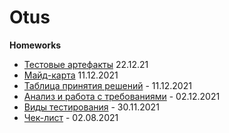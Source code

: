 # Otus
**Homeworks**
* [Тестовые артефакты](https://docs.google.com/spreadsheets/d/1H9WbtgceC-L8txuFNLuZ4v8rjN0Owt2FQ-EHM4SaYvs/edit?usp=sharing) 22.12.21
* [Майд-карта](https://viewer.diagrams.net/?tags=%7B%7D&highlight=0000ff&edit=_blank&layers=1&nav=1&title=mind-map_for_Gardenscapes.drawio#R7V1bc6M4Fv41qZp5cBeSuD762jNVu1Wz1Vu1PY9OTBzPOCbrkO5kf%2F1ykcQRIEdOjI%2Bw6epyQAiM9XHuF27Y9PH163759PDPZBVvb6izer1hsxua%2FXOj7E8%2B8laOkChwy5H1frPiY9XAt83%2FYj7o8NGXzSp%2BViamSbJNN0%2Fq4F2y28V3qTK23O%2BTn%2Bq0%2B2SrfuvTch03Br7dLbfN0f9sVulDORrSoBr%2FLd6sH8Q3E5%2F%2F4selmMx%2FyfPDcpX8BENsfsOm%2ByRJy63H12m8zVdPrEt53kJzVN7YPt6lJie8zCbJ74uv7F%2FL3fyrM%2Fv39%2FVuNPL5vaVv4gfHq%2Bz3891knz4k62S33M6r0ck%2Bedmt4vyqTrZXzflHkjxlgyQb%2FCtO0zcO5vIlTbKhh%2FRxy4%2FGr5v0e376F4%2Fv%2FQmOzF75lYudN75T3md%2Bc9qfz4eek5f9XXzgN4vHaLlfx%2BmBeVSClD3ecfIYp%2Fu37Lx9vF2mmx%2FqfSz5Y7aW8yoksg0OxhHAyF9jATKObciQEBOaCBcaCIyEqR2aDID923dxgXwHnJXvVqcVe4iQRg4mpPy6P5bbF%2F5NX5f7VbzLBMFTJn3qcKtg%2FnzYpPG3p2WxDj8zOagCd7%2FZbqfJNtkX57L78C6%2Bu8vGn9N98ncMjtyGnutVy%2F8j3qfx62EAmuvFT2Aelzpc7rKQ7%2F%2BshBgRkukBCDDf6WiJA3v42WFJI4kG0Mmf8Fj3REMNiYZh0kzYF0ARgHFR5VNfgOkRpXmo0skiXfBiECWoCgdtKBw32dKGpPjMtp2biVNsO2BkXnyWMyfFdkbq5YRZsTsWp5SnZ5%2BzA7oLOV53uY%2F9dt1lFUS3Tke6ixth6y6sBS3nJhprcAr50nNIijl0WkAFgKlmTsF1fDGebS9uqL%2FNftvkdp9trVO5vB%2BF8wTgENdVwPGJITisK3DcQ%2BDMAOEsVECy%2F%2F5%2FX5JiVfMTSiyYSkIlptnnFMzGxoCGtmHgnQaDMRFTsxX3WphZRRsSFUdcV06eN4D0AHMlFgHpUtuAJF5fVI0Tqgxi1d%2FXGVBdguQqnbXG2KDaXKQ37g0UbFAdFeI2P60hzIBWQIAUgmInApcILRI1nm%2BdqGmzgaQeNgZrOjsMy1TI%2BOxzAk5za6q0LVC4rmrfBPhQaAyco6EIgIXK%2BFR7Fr5OAxYsvMZ4%2BeDCSwZVLrwj0IAMDvKrko%2BVV7QGJT%2ByjTyEXwFHuBMg2o0DfnLn%2FAG%2F0FAp8CJMpcDHNXQ%2BgiliENcYU9TAPHFRCfWYpAmdo5xYCCphqJQq7rMuI6H8gko8bYyc3Ut%2BTzVecv%2FW9%2FxuvOTUMxSTnXnJqUW%2BI%2Bupj5razhTVdqYW%2BZwuCFNUXxXV%2BEOaAZB5w4CIhFUxBeyTge1AiYBh2xKRozJJwtCZ5EFTW7f4jnBiOOpg6fHIDs2VwHEjbPiLwKy4SoXZ%2BANX%2FxUd1ZCqqJqC6nYFKuuj3ukydgyfLPb%2BiPebbMnifQfM0zVlngEq89R4bNyGr0ZEj2k7PUqCoiBE6QDHZd%2BoMgoso0pRo1GHagGggr7jmWCPtfDyYaRKT2cBx%2FtIFZOpozwllUBtMmd4cXR4QwXekYvtlmODvWHOXplpIj5D1U3FbdZpVqZFSRVTJINg04V0T1ujYjKLYtH204Wp2sF8VLrQqB1EzW%2BSMeyJooJU0m3C53OhYy9Z%2BYEaq0PXJpjfjoBqHcMkUKkOUOc%2BW6nbJPnbumUduZ6hFPc6WleRTzpwKwNu5Zp6mFyKya1cjYcpAPqxB5iOy3kTNnV41slyd9Bxj6AOakodqD51cZuH7NIJsP0C1UaVAltKcT1ZoROUY5lPwNW4X5v5462y3NxFLtFrToPehik6RG4t3cYCjcCiAsbDPO%2BUvMs35V2oKRauRgv%2BQGos8nNPiGubsPd6qApDUX%2FWnCTXOCcJtdDT66EC1wNMNbR9Jkx7mBTRA0xRTVavh07THmCKa2hpMgcpUESko1TGXa1VUNCNJ0%2Fj1vm88petUqouoJo7uUt2Ob3BREs%2BtNxu1rts9y5b1TwtYZKv%2BeZuuR3zA4%2Bb1aog1jbEVAI%2BBWhMJPgIc4q0lC%2F4beZUZ6hpQmrNnNm5imCJVJm68Py03CmQiXKRuxKOvNpkv75d%2FlLWpuSB89atX%2FPNfKWd%2B2SXju6Xj5vtW3n6Y7JLngt4lCnPBe%2FMJzhPr7BMRTRE8OrtJ71scfLRorWi3BOL5RXLlY3M8u38xrx8ebxsjd%2BbS%2BRc8UR86DK0ukyJiTySfczyK0UzsZXnB3iz%2FIvzwnW%2BReWWI%2BfN5VYkt8ZyK6y%2BsoRQfmVBedleSXv5MCl2If3lowW55QcqGlSGSzrMhzgl5oMqLeYHOTXmBwE95kcKiszHBU3mg04xAtarpE0TROQhCUZFrV5Or9VMh1TwOW%2FVgaLwR4yX5CuPwUOcjOUxBo5l5CzH1%2BAG6s9KsSsfGDioPsZ8XuN5L8k0YxAlpWq6hVwwn21pcHdeNtvu1a1aWsjPksFGauS2lmTUzPe5YOhaKhfOC53GKQyhm3B3bf5Zc7%2BrTuErwo0i4%2Bb30GZDC455pjabj5roEvTG%2Bd8nTAPUoEE4YNoBpiEqpp7GtwID1H4jrVpmsy%2BA22UGoqITS6KipBYVxa%2Bu9EljUQYi0j6dkSERuajBIZ%2F2BVMMbBhqkMdnfcGmT%2FRGcemtNwF2FF6IqviL22wP1siiq7IxaF%2FVinqCqQVqRW908xOShG%2BabOWj6ti%2BJtnKvPOJ9FE16xzxKwrrOjZ%2BAlbQG%2FlgQVMo39j5gJoEEPQvAasPmFJUTPuXgNUHTFHtraB%2Fzvw%2BYIprb%2FU7AaumnzDTwojO1JODZXXN3iGBZiEvJyRZKy8ayQGskGSgSbaiwHKV3aml%2FRqpVV1XA1eAjRZtR2vSsJZkZ62rwaalvct5sdEkZbiAViDjizha14MQdmJp2JuI1Ak1r09H0vmpfySbPFtRtrRTsQ1qmJV6Hj%2BnBpu8iU%2FQWruepryOCbYKgb2tpsDpVGtZ1tpdxAo%2FLLXN8xQOXgpzGhTE8n6KBKqXIhy8FF1givvS48FL0QWmqD3nQo1Z3Q8vRb0XLraTItTYVGV7TBm3movGmFCNL0zki1XgR55t3oqw3cYaO8D%2BVfugVLpeMz3mcoEKmkR1Xpz0TYdlVgQTpCTLFBZXhBB2CUmo8XRf8FuIR%2FY1UIlw4%2FdQNzN%2BUdeXKFM0FA3NfUdDizvuxB6Zqm0RqnkVDW%2Fw6gJT3Fe1Elyf4oWCynsQoFGqxsA6qpveed7dFZOVFwcNxSg7EvkBW3723V3CSGspVj6zpMT1Y%2FSMzqgp80TNoJbm5ADqSUHFfaelM0jELkCNUAWixkcG8w5aX%2Fxle33DiNaC1DTClnTEwS3k6hkBMVOV0kE1%2FgijA6odoIpbcxkZdOd2Log7uj42d4z0JUZyQUMQtoGLC9vgyAQRueKOaJt%2BoBP6TOOnPjswbl1smdblddZrMdKn5MBXAkjPMHzv6lgQxBis%2BARgCU9v9p5yBGww2Ycp4FkHGGsJpZ0ZME39qkEEoISBb7ggmgN9Hr5Cc9I1okQPxpBFwgv54HI1pjltPCMz8KQsbAo4NEBHp1LiDH4UczWE64xG2iVqRghxmnkdA6yngNXDhRW32P1yYUX2e2rcKYdFr9ROiRCF8B3Oiy%2FGAlm%2BtndqSUpYQ1C61DArrENBqUlhmTTQgS%2BtvOCCm5FXS59wsbPBOHduYsQa5jdRrbyhRzhCj%2FBJS%2B%2FvRUvfcKqM8YsOXcDrXcBLemzpAu7Cdt5DF3C7eWhLCtqZeajGobYALhdYnQ2l3fj6ZF6LA%2FS8eJHeRIdOqdqL0lGDzCGKqtqLG%2F1I6pBsflV7sarTVmSPHgvwI0MdvbtIKe0NLdhgHn%2BaMviptUrgkVurBfbrRlnHxcCE9i%2BLGv0xMGKluM4vOuRLdwMrrvOL4lYZXy6sAS6sQ2CpG1hxsznpEFjqBlbUfE5Ch8BSJ7DitouXBY0DrCeGFTXLUN7oEU6FbGQCnAqyHglmbDd7bIsT0Z0N9YCgBc4G0h4QHC8a6WauZhUv1y3qtWTNn9ktqgkFwixC%2BKrnK%2Bg4UMPI95CbQnDDs0lBza4Q44Pc6IIxCtExCtrpSIR6Kve0DKZfDToBQUfnYNeOeUMRIGr60PUg5aIjpcmuhkFUB6BGrpWmsFsVSS2yJYmolow3vTp5FDro6JB3OB7UFkClwXVSU9jSTe%2B8eLHBu3%2BEB4LxmQZ1jrhtbtjg3e8GVtwQKxu8%2B93AilsNxDRCE9bTQWcINBmigyYDuiPQQ6%2Bb5Ky4ubrQnQqrBOQLIK7M4eSiOwWZpoYjAF5y4XC6Hlw8io6LxlkLX4%2FSfI0uLCVuLeg%2Ftmr%2FgiHGbi9LmMb%2F0ezHMAVCyT%2FIKs8tfFitaW%2BX%2FWJveMUEyIysaiXY%2FP8%3D) 11.12.2021
* [Таблица принятия решений](https://docs.google.com/spreadsheets/d/1tE4yVmBMsBJwgHqBfwLCWGNqN-G4TAZZ9eOtgvIODWg/edit?usp=sharing) - 11.12.2021
* [Анализ и работа с требованиями](https://docs.google.com/spreadsheets/d/108EMPJWjdBg09RH0lhp3-W63Yq-G1vImUYj0MBJR7iU/edit?usp=sharing) - 02.12.2021
* [Виды тестирования](https://docs.google.com/spreadsheets/d/19WHH_WUqbJ1JRd-J-BM3LbMk-LDdfn0fsNUuVzcxhKU/edit?usp=sharing) - 30.11.2021
* [Чек-лист](https://docs.google.com/spreadsheets/d/1nXt1bbPZccxz2AZAy-DKEvFA65ieSr0DoHmR6WmyEko/edit?usp=sharing) - 02.08.2021
